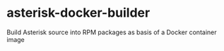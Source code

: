 # asterisk-docker-builder
Build Asterisk source into RPM packages as basis of a Docker container image

